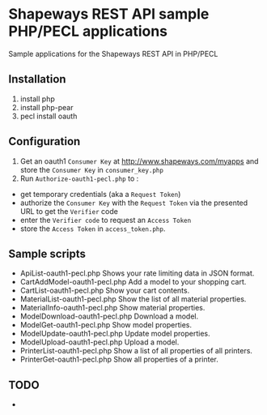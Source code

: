 Shapeways REST API sample PHP/PECL applications
===============================================

Sample applications for the Shapeways REST API in PHP/PECL

## Installation

1. install php
2. install php-pear
3. pecl install oauth

## Configuration

1. Get an oauth1 `Consumer Key` at <http://www.shapeways.com/myapps> and store the `Consumer Key` in `consumer_key.php`
2. Run `Authorize-oauth1-pecl.php` to :
  - get temporary credentials (aka a `Request Token`)
  - authorize the `Consumer Key` with the `Request Token` via the presented URL to get the `Verifier` code
  - enter the `Verifier code` to request an `Access Token`
  - store the `Access Token` in `access_token.php`.

## Sample scripts

- ApiList-oauth1-pecl.php Shows your rate limiting data in JSON format.
- CartAddModel-oauth1-pecl.php Add a model to your shopping cart.
- CartList-oauth1-pecl.php Show your cart contents.
- MaterialList-oauth1-pecl.php Show the list of all material properties.
- MaterialInfo-oauth1-pecl.php Show material properties.
- ModelDownload-oauth1-pecl.php Download a model.
- ModelGet-oauth1-pecl.php Show model properties.
- ModelUpdate-oauth1-pecl.php Update model properties.
- ModelUpload-oauth1-pecl.php Upload a model.
- PrinterList-oauth1-pecl.php Show a list of all properties of all printers.
- PrinterGet-oauth1-pecl.php Show all properties of a printer.

## TODO

- 
